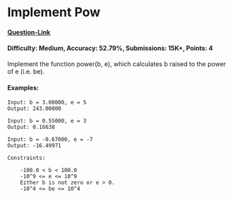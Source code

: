 # Implement Pow
#### [Question-Link](https://www.geeksforgeeks.org/problems/powx-n/1)
#### Difficulty: Medium, Accuracy: 52.79%, Submissions: 15K+, Points: 4

Implement the function power(b, e), which calculates b raised to the power of e (i.e. be).

#### Examples:
```
Input: b = 3.00000, e = 5
Output: 243.00000
```
```
Input: b = 0.55000, e = 3
Output: 0.16638
```
```
Input: b = -0.67000, e = -7
Output: -16.49971
```
```
Constraints:

    -100.0 < b < 100.0
    -10^9 <= e <= 10^9
    Either b is not zero or e > 0.
    -10^4 <= be <= 10^4

```
